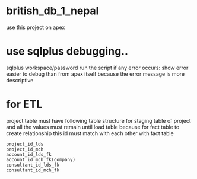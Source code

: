 # british_db_1_nepal
use this project on apex
# use sqlplus debugging.. 
sqlplus workspace/password
run the script
if any error occurs:
  show error
easier to debug than from apex itself because the error message is more descriptive

# for ETL
project table must have following table structure for staging table of project
and all the values must remain until load table because for fact table to create relationship this id must match with each other with fact table
```project_id_sk
project_id_lds 
project_id_mch
account_id_lds_fk
account_id_mch_fk(company)
consultant_id_lds_fk
consultant_id_mch_fk


